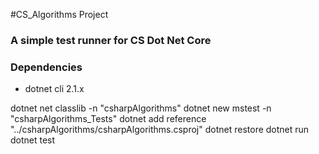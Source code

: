 #CS_Algorithms Project

### A simple test runner for CS Dot Net Core ###

### Dependencies ###
* dotnet cli 2.1.x

dotnet net classlib -n "csharpAlgorithms"
dotnet new mstest -n "csharpAlgorithms_Tests"
dotnet add reference "../csharpAlgorithms/csharpAlgorithms.csproj"
dotnet restore
dotnet run
dotnet test